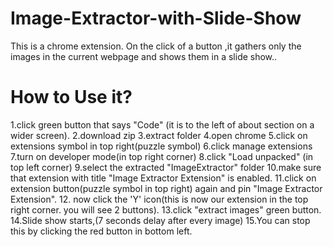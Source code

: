 # Image-Extractor-with-Slide-Show
This is a chrome extension. On the click of a button ,it gathers only the images in the current webpage and shows them in a slide show..

# How to Use it?
1.click green button that says "Code" (it is to the left of about section on a wider screen).
2.download zip
3.extract folder
4.open chrome
5.click on extensions symbol in top right(puzzle symbol)
6.click manage extensions
7.turn on developer mode(in top right corner)
8.click "Load unpacked" (in top left corner)
9.select the extracted "ImageExtractor" folder
10.make sure that extension with title "Image Extractor Extension" is enabled.
11.click on extension button(puzzle symbol in top right) again and pin "Image Extractor Extension".
12. now click the 'Y' icon(this is now our extension in the top right corner. you will see 2 buttons).
13.click "extract images" green button.
14.Slide show starts,(7 seconds delay after every image)
15.You can stop this by clicking the red button in bottom left.
